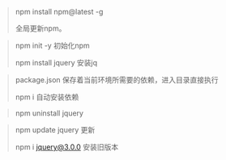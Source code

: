 > npm install npm@latest -g
>
> 全局更新npm。



> npm init -y   初始化npm
>
> npm install jquery  安装jq



> package.json 保存着当前环境所需要的依赖，进入目录直接执行
>
> npm i     自动安装依赖



> npm uninstall jquery



> npm update jquery		更新
>
> npm i jquery@3.0.0		安装旧版本